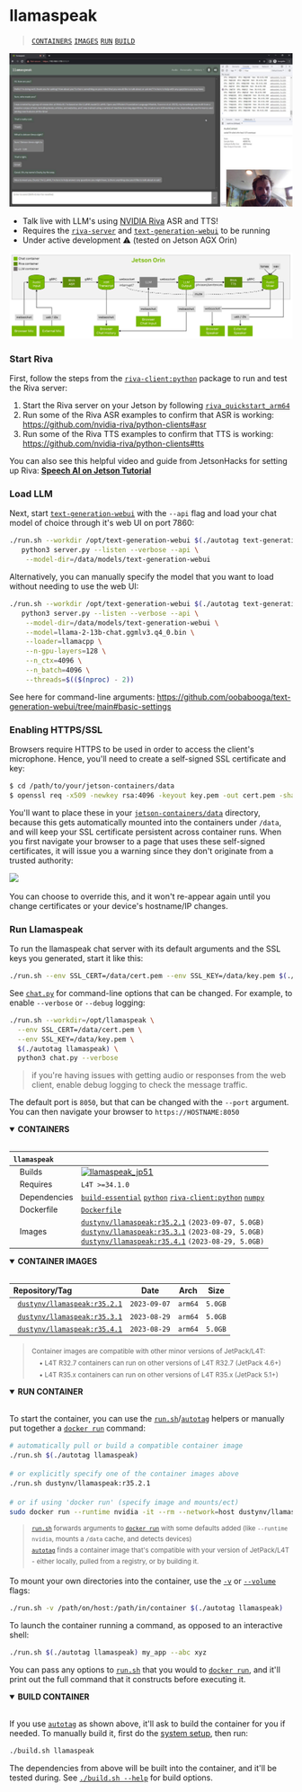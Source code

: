 # llamaspeak

> [`CONTAINERS`](#user-content-containers) [`IMAGES`](#user-content-images) [`RUN`](#user-content-run) [`BUILD`](#user-content-build)


![llamaspeak](/docs/images/llamaspeak_screenshot_0.jpg)

* Talk live with LLM's using [NVIDIA Riva](/packages/riva-client) ASR and TTS!
* Requires the [`riva-server`](https://catalog.ngc.nvidia.com/orgs/nvidia/teams/riva/resources/riva_quickstart_arm64) and [`text-generation-webui`](/packages/llm/text-generation-webui) to be running
* Under active development :warning: (tested on Jetson AGX Orin)

![llamaspeak](/docs/images/llamaspeak_block_diagram.jpg)

### Start Riva

First, follow the steps from the [`riva-client:python`](/packages/riva-client) package to run and test the Riva server:

1. Start the Riva server on your Jetson by following [`riva_quickstart_arm64`](https://catalog.ngc.nvidia.com/orgs/nvidia/teams/riva/resources/riva_quickstart_arm64)
2. Run some of the Riva ASR examples to confirm that ASR is working:  https://github.com/nvidia-riva/python-clients#asr
3. Run some of the Riva TTS examples to confirm that TTS is working:  https://github.com/nvidia-riva/python-clients#tts

You can also see this helpful video and guide from JetsonHacks for setting up Riva:  [**Speech AI on Jetson Tutorial**](https://jetsonhacks.com/2023/08/07/speech-ai-on-nvidia-jetson-tutorial/)

### Load LLM

Next, start [`text-generation-webui`](/packages/llm/text-generation-webui) with the `--api` flag and load your chat model of choice through it's web UI on port 7860:

```bash
./run.sh --workdir /opt/text-generation-webui $(./autotag text-generation-webui) \
   python3 server.py --listen --verbose --api \
	--model-dir=/data/models/text-generation-webui
```

Alternatively, you can manually specify the model that you want to load without needing to use the web UI:

```bash
./run.sh --workdir /opt/text-generation-webui $(./autotag text-generation-webui) \
   python3 server.py --listen --verbose --api \
	--model-dir=/data/models/text-generation-webui \
	--model=llama-2-13b-chat.ggmlv3.q4_0.bin \
	--loader=llamacpp \
	--n-gpu-layers=128 \
	--n_ctx=4096 \
	--n_batch=4096 \
	--threads=$(($(nproc) - 2))
```

See here for command-line arguments:  https://github.com/oobabooga/text-generation-webui/tree/main#basic-settings

### Enabling HTTPS/SSL

Browsers require HTTPS to be used in order to access the client's microphone.  Hence, you'll need to create a self-signed SSL certificate and key:

```bash
$ cd /path/to/your/jetson-containers/data
$ openssl req -x509 -newkey rsa:4096 -keyout key.pem -out cert.pem -sha256 -days 365 -nodes -subj '/CN=localhost'
```

You'll want to place these in your [`jetson-containers/data`](/data) directory, because this gets automatically mounted into the containers under `/data`, and will keep your SSL certificate persistent across container runs.  When you first navigate your browser to a page that uses these self-signed certificates, it will issue you a warning since they don't originate from a trusted authority:

<img src="https://github.com/dusty-nv/jetson-containers/raw/master/docs/images/ssl_warning.jpg" width="400">

You can choose to override this, and it won't re-appear again until you change certificates or your device's hostname/IP changes.

### Run Llamaspeak

To run the llamaspeak chat server with its default arguments and the SSL keys you generated, start it like this:

```bash
./run.sh --env SSL_CERT=/data/cert.pem --env SSL_KEY=/data/key.pem $(./autotag llamaspeak)
```

See [`chat.py`](chat.py) for command-line options that can be changed.  For example, to enable `--verbose` or `--debug` logging:

```bash
./run.sh --workdir=/opt/llamaspeak \
  --env SSL_CERT=/data/cert.pem \
  --env SSL_KEY=/data/key.pem \
  $(./autotag llamaspeak) \
  python3 chat.py --verbose
```
> if you're having issues with getting audio or responses from the web client, enable debug logging to check the message traffic.

The default port is `8050`, but that can be changed with the `--port` argument.  You can then navigate your browser to `https://HOSTNAME:8050`

<details open>
<summary><b><a id="containers">CONTAINERS</a></b></summary>
<br>

| **`llamaspeak`** | |
| :-- | :-- |
| &nbsp;&nbsp;&nbsp;Builds | [![`llamaspeak_jp51`](https://img.shields.io/github/actions/workflow/status/dusty-nv/jetson-containers/llamaspeak_jp51.yml?label=llamaspeak:jp51)](https://github.com/dusty-nv/jetson-containers/actions/workflows/llamaspeak_jp51.yml) |
| &nbsp;&nbsp;&nbsp;Requires | `L4T >=34.1.0` |
| &nbsp;&nbsp;&nbsp;Dependencies | [`build-essential`](/packages/build-essential) [`python`](/packages/python) [`riva-client:python`](/packages/riva-client) [`numpy`](/packages/numpy) |
| &nbsp;&nbsp;&nbsp;Dockerfile | [`Dockerfile`](Dockerfile) |
| &nbsp;&nbsp;&nbsp;Images | [`dustynv/llamaspeak:r35.2.1`](https://hub.docker.com/r/dustynv/llamaspeak/tags) `(2023-09-07, 5.0GB)`<br>[`dustynv/llamaspeak:r35.3.1`](https://hub.docker.com/r/dustynv/llamaspeak/tags) `(2023-08-29, 5.0GB)`<br>[`dustynv/llamaspeak:r35.4.1`](https://hub.docker.com/r/dustynv/llamaspeak/tags) `(2023-08-29, 5.0GB)` |

</details>

<details open>
<summary><b><a id="images">CONTAINER IMAGES</a></b></summary>
<br>

| Repository/Tag | Date | Arch | Size |
| :-- | :--: | :--: | :--: |
| &nbsp;&nbsp;[`dustynv/llamaspeak:r35.2.1`](https://hub.docker.com/r/dustynv/llamaspeak/tags) | `2023-09-07` | `arm64` | `5.0GB` |
| &nbsp;&nbsp;[`dustynv/llamaspeak:r35.3.1`](https://hub.docker.com/r/dustynv/llamaspeak/tags) | `2023-08-29` | `arm64` | `5.0GB` |
| &nbsp;&nbsp;[`dustynv/llamaspeak:r35.4.1`](https://hub.docker.com/r/dustynv/llamaspeak/tags) | `2023-08-29` | `arm64` | `5.0GB` |

> <sub>Container images are compatible with other minor versions of JetPack/L4T:</sub><br>
> <sub>&nbsp;&nbsp;&nbsp;&nbsp;• L4T R32.7 containers can run on other versions of L4T R32.7 (JetPack 4.6+)</sub><br>
> <sub>&nbsp;&nbsp;&nbsp;&nbsp;• L4T R35.x containers can run on other versions of L4T R35.x (JetPack 5.1+)</sub><br>
</details>

<details open>
<summary><b><a id="run">RUN CONTAINER</a></b></summary>
<br>

To start the container, you can use the [`run.sh`](/docs/run.md)/[`autotag`](/docs/run.md#autotag) helpers or manually put together a [`docker run`](https://docs.docker.com/engine/reference/commandline/run/) command:
```bash
# automatically pull or build a compatible container image
./run.sh $(./autotag llamaspeak)

# or explicitly specify one of the container images above
./run.sh dustynv/llamaspeak:r35.2.1

# or if using 'docker run' (specify image and mounts/ect)
sudo docker run --runtime nvidia -it --rm --network=host dustynv/llamaspeak:r35.2.1
```
> <sup>[`run.sh`](/docs/run.md) forwards arguments to [`docker run`](https://docs.docker.com/engine/reference/commandline/run/) with some defaults added (like `--runtime nvidia`, mounts a `/data` cache, and detects devices)</sup><br>
> <sup>[`autotag`](/docs/run.md#autotag) finds a container image that's compatible with your version of JetPack/L4T - either locally, pulled from a registry, or by building it.</sup>

To mount your own directories into the container, use the [`-v`](https://docs.docker.com/engine/reference/commandline/run/#volume) or [`--volume`](https://docs.docker.com/engine/reference/commandline/run/#volume) flags:
```bash
./run.sh -v /path/on/host:/path/in/container $(./autotag llamaspeak)
```
To launch the container running a command, as opposed to an interactive shell:
```bash
./run.sh $(./autotag llamaspeak) my_app --abc xyz
```
You can pass any options to [`run.sh`](/docs/run.md) that you would to [`docker run`](https://docs.docker.com/engine/reference/commandline/run/), and it'll print out the full command that it constructs before executing it.
</details>
<details open>
<summary><b><a id="build">BUILD CONTAINER</b></summary>
<br>

If you use [`autotag`](/docs/run.md#autotag) as shown above, it'll ask to build the container for you if needed.  To manually build it, first do the [system setup](/docs/setup.md), then run:
```bash
./build.sh llamaspeak
```
The dependencies from above will be built into the container, and it'll be tested during.  See [`./build.sh --help`](/jetson_containers/build.py) for build options.
</details>
